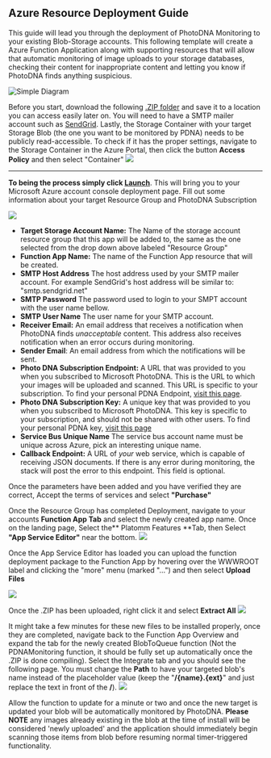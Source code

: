 ## Azure Resource Deployment Guide ##


This guide will lead you through the deployment of PhotoDNA Monitoring to your existing Blob-Storage accounts. This following template will create a Azure Function Application along with supporting resources that will allow that automatic monitoring of image uploads to your storage databases, checking their content for inappropriate content and letting you know if PhotoDNA finds anything suspicious. 

![Simple Diagram](https://github.com/MicrosoftContentModerator/PhotoDNA-QuickStarts/blob/dev/MicrosoftAzure/ImageBatchingCSharp/Documentation/SimpleArchDiagramAZ_placeholder.png?raw=true)

Before you start, download the following [.ZIP folder](https://github.com/MicrosoftContentModerator/PhotoDNA-QuickStarts/blob/dev/MicrosoftAzure/ImageBatchingCSharp/AzureFunction/PDNAMonitoringQueued.zip) and save it to a location you can access easily later on. You will need to have a SMTP mailer account such as [SendGrid](https://sendgrid.com/). Lastly, the Storage Container with your target Storage Blob (the one you want to be monitored by PDNA) needs to be publicly read-accessible. To check if it has the proper settings, navigate to the Storage Container in the Azure Portal, then click the button **Access Policy** and then select "Container"
![](https://github.com/MicrosoftContentModerator/PhotoDNA-QuickStarts/blob/dev/MicrosoftAzure/ImageBatchingCSharp/Documentation/ReadAccessPolicy.PNG?raw=true)



---


**To being the process simply click
[Launch](https://portal.azure.com/#create/Microsoft.Template/uri/https%3A%2F%2Fraw.githubusercontent.com%2FMicrosoftContentModerator%2FPhotoDNA-QuickStarts%2Fdev%2FMicrosoftAzure%2FImageBatchingCSharp%2FResourceGroupTemplate%2FresourceGroupTemplate.json "Deploy in Azure")**. This will bring you to your Microsoft Azure account console deployment page. Fill out some information about your target Resource Group and PhotoDNA Subscription

![](https://github.com/MicrosoftContentModerator/PhotoDNA-QuickStarts/blob/dev/MicrosoftAzure/ImageBatchingCSharp/Documentation/TemplateLandingPage.PNG?raw=true)


- **Target Storage Account Name:** The Name of the storage account resource group that this app will be added to, the same as the one selected from the drop down above labeled "Resource Group"
- **Function App Name:** The name of the Function App resource that will be created.
- **SMTP Host Address** The host address used by your SMTP mailer account. For example SendGrid's host address will be similar to:  "smtp.sendgrid.net"
- **SMTP Password** The password used to login to your SMPT account with the user name bellow.
- **SMTP User Name** The user name for your SMTP account.
- **Receiver Email:** An email address that receives a notification when PhotoDNA finds *unacceptable* content. This address also receives notification when an error occurs during monitoring.
- **Sender Email**: An email address from which the notifications will be sent.
- **Photo DNA Subscription Endpoint:** A URL that was provided to you when you subscribed to Microsoft PhotoDNA. This is the URL to which your images will be uploaded and scanned. This URL is specific to your subscription. To find your personal PDNA Endpoint, [visit this page](https://testpdnaui.azurewebsites.net/).  
- **Photo DNA Subscription Key:** A unique key that was provided to you when you subscribed to Microsoft PhotoDNA. This key is specific to your subscription, and should not be shared with other users. To find your personal PDNA key, [visit this page](https://testpdnaui.azurewebsites.net/ ) 
- **Service Bus Unique Name** The service bus account name must be unique across Azure, pick an interesting unique name.
- **Callback Endpoint:** A URL of *your* web service, which is capable of receiving JSON documents. If there is any error during monitoring, the stack will post the error to this endpoint. This field is optional. 

Once the parameters have been added and you have verified they are correct, Accept the terms of services and select **"Purchase"** 

Once the Resource Group has completed Deployment, navigate to your accounts **Function App Tab** and select the newly created app name. 
Once on the landing page, Select the** Platomm Features **Tab, then Select **"App Service Editor"** near the bottom.
![](https://github.com/MicrosoftContentModerator/PhotoDNA-QuickStarts/blob/dev/MicrosoftAzure/ImageBatchingCSharp/Documentation/FunctionAppNavigation.PNG?raw=true)

Once the App Service Editor has loaded you can upload the function deployment package to the Function App by hovering over the WWWROOT label and clicking the "more" menu (marked "...") and then select **Upload Files**

![](https://github.com/MicrosoftContentModerator/PhotoDNA-QuickStarts/blob/dev/MicrosoftAzure/Documentation/UploadZip.png?raw=true)

Once the .ZIP has been uploaded, right click it and select **Extract All**
![](https://github.com/MicrosoftContentModerator/PhotoDNA-QuickStarts/blob/dev/MicrosoftAzure/ImageBatchingCSharp/Documentation/UploadZip.png?raw=true)


It might take a few minutes for these new files to be installed properly, once they are completed, navigate back to the Function App Overview and expand the tab for the newly created BlobToQueue function (Not the PDNAMonitoring function, it should be fully set up automatically once the .ZIP is done compiling). Select the Integrate tab and you should see the following page. You must change the **Path** to have your targeted blob's name instead of the placeholder value (keep the "**/{name}.{ext}**" and just replace the text in front of the **/**).
![](https://github.com/MicrosoftContentModerator/PhotoDNA-QuickStarts/blob/dev/MicrosoftAzure/ImageBatchingCSharp/Documentation/EnterBlobNameIntegratePage.PNG?raw=true)


Allow the function to update for a minute or two and once the new target is updated your blob will be automatically monitored by PhotoDNA.
**Please NOTE** any images already existing in the blob at the time of install will be considered 'newly uploaded' and the application should immediately begin scanning those items from blob before resuming normal  timer-triggered functionality. 
